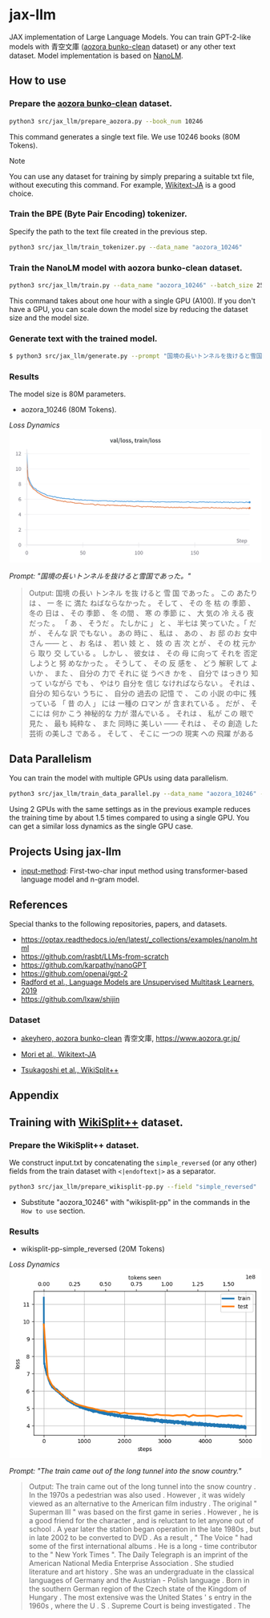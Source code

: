 # jax-llm
JAX implementation of Large Language Models.
You can train GPT-2-like models with 青空文庫 ([aozora bunko-clean](https://huggingface.co/datasets/globis-university/aozorabunko-clean) dataset) or any other text dataset.
Model implementation is based on [NanoLM](https://optax.readthedocs.io/en/latest/_collections/examples/nanolm.html).

## How to use

###  Prepare the [aozora bunko-clean](https://huggingface.co/datasets/globis-university/aozorabunko-clean) dataset.

```bash
python3 src/jax_llm/prepare_aozora.py --book_num 10246
```
This command generates a single text file. We use 10246 books (80M Tokens).

> [!NOTE]
> You can use any dataset for training by simply preparing a suitable txt file, without executing this command. For example, [Wikitext-JA](http://www.lsta.media.kyoto-u.ac.jp/resource/data/wikitext-ja) is a good choice.

###  Train the BPE (Byte Pair Encoding) tokenizer.
Specify the path to the text file created in the previous step.
```bash
python3 src/jax_llm/train_tokenizer.py --data_name "aozora_10246"
```

###  Train the NanoLM model with aozora bunko-clean dataset.

```bash
python3 src/jax_llm/train.py --data_name "aozora_10246" --batch_size 256 --n_iterations 20000 --n_freq_eval 100 --dropout_rate 0.0 --learning_rate 0.001 --num_layers 12 --embed_size 512  --head_size 64 --num_heads 8 --block_size 128 --wandb_log True
```
This command takes about one hour with a single GPU (A100).
If you don't have a GPU, you can scale down the model size by reducing the dataset size and the model size.


### Generate text with the trained model.
```bash
$ python3 src/jax_llm/generate.py --prompt "国境の長いトンネルを抜けると雪国であった。" --data_name "aozora_10246" --max_new_tokens 200
```

### Results
The model size is 80M parameters.

- aozora_10246 (80M Tokens).

*Loss Dynamics*
![loss_dynamic](./figure/aozora_10246/80M_aozora_loss.png)

*Prompt: "国境の長いトンネルを抜けると雪国であった。"*
> Output: 国境 の長い トンネル を抜 けると 雪 国 であった 。 この あたりは 、 一 冬 に 満た ねばならなかった 。 そして 、 その 冬 枯 の 季節 、 冬の 日は 、 その 季節 、 冬 の間 、 寒 の 季節 に 、 大 気の 冷 える 夜 だった 。 「 あ 、 そうだ 。 たしかに 」 と 、 半七は 笑っていた 。「 だが 、 そんな 訳 でもない 。 あの 時に 、 私は 、 あの 、 お 邸 のお 女中 さん ―― と 、 お 名は 、 若い 妓 と 、 妓 の 吉 次 とが 、 その 枕 元から 取り 交 している 。 しかし 、 彼女は 、 その 母 に向って それを 否定 しようと 努 めなかった 。 そうして 、 その 反 感を 、 どう 解釈 して よいか 、 また 、 自分の 力で それに 従 うべき かを 、 自分で はっきり 知って いながら でも 、 やはり 自分を 信じ なければならない 。 それは 、 自分の 知らない うちに 、 自分の 過去の 記憶 で 、 この 小説 の中に 残っている 「 昔 の人 」 には 一種の ロマン が 含まれている 。 だが 、 そこには 何か こう 神秘的な 力が 潜んでいる 。 それは 、 私が この 眼で 見た 、 最も 純粋な 、 また 同時に 美しい ―― それは 、 その 創造 した 芸術 の美しさ である 。 そして 、 そこに 一つの 現実 への 飛躍 がある


## Data Parallelism
You can train the model with multiple GPUs using data parallelism.
```bash
python3 src/jax_llm/train_data_parallel.py --data_name "aozora_10246" --batch_size 128 --n_iterations 5000 --n_freq_eval 100 --dropout_rate 0.1 --learning_rate 0.001 --num_layers 12 --embed_size 512  --head_size 64 --num_heads 8 --block_size 256 --n_devices 2
```
Using 2 GPUs with the same settings as in the previous example reduces the training time by about 1.5 times compared to using a single GPU. You can get a similar loss dynamics as the single GPU case.

## Projects Using jax-llm
- [input-method](https://github.com/speed1313/input-method): First-two-char input method using transformer-based language model and n-gram model.


## References
Special thanks to the following repositories, papers, and datasets.
- https://optax.readthedocs.io/en/latest/_collections/examples/nanolm.html
- https://github.com/rasbt/LLMs-from-scratch
- https://github.com/karpathy/nanoGPT
- https://github.com/openai/gpt-2
- [Radford et al., Language Models are Unsupervised Multitask Learners, 2019](https://d4mucfpksywv.cloudfront.net/better-language-models/language-models.pdf)
- https://github.com/lxaw/shijin
### Dataset
- [akeyhero, aozora bunko-clean](https://huggingface.co/datasets/globis-university/aozorabunko-clean)
  青空文庫, https://www.aozora.gr.jp/
- [Mori et al., Wikitext-JA](http://www.lsta.media.kyoto-u.ac.jp/resource/data/wikitext-ja)

- [Tsukagoshi et al., WikiSplit++](https://huggingface.co/datasets/cl-nagoya/wikisplit-pp)


## Appendix


## Training with [WikiSplit++](https://huggingface.co/datasets/cl-nagoya/wikisplit-pp) dataset.
###  Prepare the WikiSplit++ dataset.

We construct input.txt by concatenating the `simple_reversed` (or any other) fields from the train dataset with `<|endoftext|>` as a separator.
```bash
python3 src/jax_llm/prepare_wikisplit-pp.py --field "simple_reversed"
```

- Substitute "aozora_10246" with "wikisplit-pp" in the commands in the `How to use` section.

### Results
- wikisplit-pp-simple_reversed (20M Tokens)

*Loss Dynamics*
![loss_dynamics_wikisplit-pp-simple_reversed](./figure/wikisplit-pp-simple_reversed/loss_dynamics.png)

*Prompt: "The train came out of the long tunnel into the snow country."*
> Output: The train came out of the long tunnel into the snow country . In the 1970s a pedestrian was also used . However , it was widely viewed as an alternative to the American film industry . The original " Superman III " was based on the first game in series . However , he is a good friend for the character , and is reluctant to let anyone out of school . A year later the station began operation in the late 1980s , but in late 2002 to be converted to DVD . As a result , " The Voice " had some of the first international albums . He is a long - time contributor to the " New York Times ". The Daily Telegraph is an imprint of the American National Media Enterprise Association . She studied literature and art history . She was an undergraduate in the classical languages of Germany and the Austrian - Polish language . Born in the southern German region of the Czech state of the Kingdom of Hungary . The most extensive was the United States ' s entry in the 1960s , where the U . S . Supreme Court is being investigated . The
